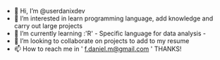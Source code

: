 - 👋 Hi, I’m @userdanixdev
- 👀 I’m interested in learn programming language, add knowledge and carry out large projects
- 🌱 I’m currently learning :'R' - Specific language for data analysis -
- 💞️ I’m looking to collaborate on projects to add to my resume
- 📫 How to reach me in ' f.daniel.m@gmail.com ' THANKS!

<!---
userdanixdev/userdanixdev is a ✨ special ✨ repository because its `README.md` (this file) appears on your GitHub profile.
You can click the Preview link to take a look at your changes.
--->
